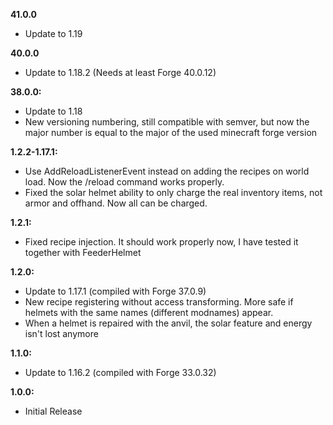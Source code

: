 **41.0.0**

- Update to 1.19

**40.0.0**

- Update to 1.18.2 (Needs at least Forge 40.0.12)

**38.0.0:**

- Update to 1.18
- New versioning numbering, still compatible with semver, but now the major number is equal to the major of the used minecraft forge version

**1.2.2-1.17.1:**

- Use AddReloadListenerEvent instead on adding the recipes on world load. Now the /reload command works properly.
- Fixed the solar helmet ability to only charge the real inventory items, not armor and offhand. Now all can be charged.

**1.2.1:**

- Fixed recipe injection. It should work properly now, I have tested it together with FeederHelmet

**1.2.0:**

- Update to 1.17.1 (compiled with Forge 37.0.9)
- New recipe registering without access transforming. More safe if helmets with the same names (different modnames) appear.
- When a helmet is repaired with the anvil, the solar feature and energy isn't lost anymore

**1.1.0:**

- Update to 1.16.2 (compiled with Forge 33.0.32)

**1.0.0:**

- Initial Release
